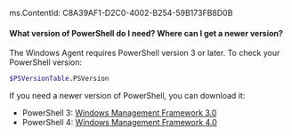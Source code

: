 ms.ContentId: C8A39AF1-D2C0-4002-B254-59B173FB8D0B

<a name="qa_windows_agent_powershell_version"></a>
#### What version of PowerShell do I need? Where can I get a newer version?

The Windows Agent requires PowerShell version 3 or later. To check your PowerShell version:

```bash
$PSVersionTable.PSVersion
```

If you need a newer version of PowerShell, you can download it:

 * PowerShell 3: [Windows Management Framework 3.0](http://www.microsoft.com/en-us/download/details.aspx?id=34595)
 * PowerShell 4: [Windows Management Framework 4.0](http://www.microsoft.com/en-us/download/details.aspx?id=40855)